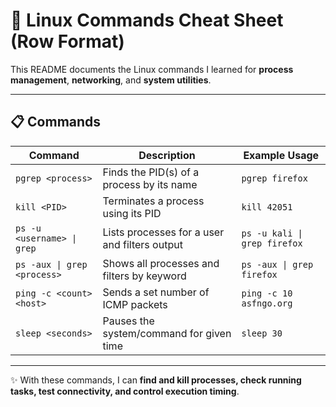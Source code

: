 # 📘 Linux Commands Cheat Sheet (Row Format)

This README documents the Linux commands I learned for **process management**, **networking**, and **system utilities**.

---

## 📋 Commands

| Command                     | Description                                   | Example Usage                 |
|-----------------------------|-----------------------------------------------|-------------------------------|
| `pgrep <process>`           | Finds the PID(s) of a process by its name     | `pgrep firefox`               |
| `kill <PID>`                | Terminates a process using its PID            | `kill 42051`                  |
| `ps -u <username> \| grep`  | Lists processes for a user and filters output | `ps -u kali \| grep firefox`  |
| `ps -aux \| grep <process>` | Shows all processes and filters by keyword    | `ps -aux \| grep firefox`     |
| `ping -c <count> <host>`    | Sends a set number of ICMP packets            | `ping -c 10 asfngo.org`       |
| `sleep <seconds>`           | Pauses the system/command for given time      | `sleep 30`                    |

---

✨ With these commands, I can **find and kill processes, check running tasks, test connectivity, and control execution timing**.
